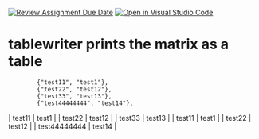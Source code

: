 [![Review Assignment Due Date](https://classroom.github.com/assets/deadline-readme-button-24ddc0f5d75046c5622901739e7c5dd533143b0c8e959d652212380cedb1ea36.svg)](https://classroom.github.com/a/aM4Dyzvj)
[![Open in Visual Studio Code](https://classroom.github.com/assets/open-in-vscode-718a45dd9cf7e7f842a935f5ebbe5719a5e09af4491e668f4dbf3b35d5cca122.svg)](https://classroom.github.com/online_ide?assignment_repo_id=12995011&assignment_repo_type=AssignmentRepo)
# tablewriter prints the matrix as a table

```
		{"test11", "test1"},
		{"test22", "test12"},
		{"test33", "test13"},
		{"test44444444", "test14"},
```

| test11       | test1  |
| test22       | test12 |
| test33       | test13 |
| test11       | test1  |
| test22       | test12 |
| test44444444 | test14 |
